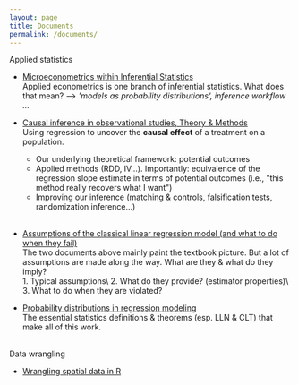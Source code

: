 ```yaml
---
layout: page
title: Documents
permalink: /documents/
---
```



Applied statistics

  - [Microeconometrics within Inferential Statistics](../data/microeconometrics.pdf)  
Applied econometrics is one branch of inferential statistics. What does that mean? --> *'models as probability distributions', inference workflow ...*
      
      
  - [Causal inference in observational studies, Theory & Methods](../data/causal_inference.pdf)  
Using regression to uncover the **causal effect** of a treatment on a population.
      * Our underlying theoretical framework: potential outcomes
      * Applied methods (RDD, IV...). Importantly: equivalence of the regression slope estimate in terms of potential outcomes (i.e., "this method really recovers what I want")
      * Improving our inference (matching & controls, falsification tests, randomization inference...)  <br/><br/>

      
  - [Assumptions of the classical linear regression model (and what to do when they fail)](../data/CLRM&estimators.pdf)  
The two documents above mainly paint the textbook picture. But a lot of assumptions are made along the way. What are they & what do they imply?  
      	1. Typical assumptions\\
      	2. What do they provide? (estimator properties)\\
      	3. What to do when they are violated?

      
  - [Probability distributions in regression modeling](../data/proba_theory.pdf)  
The essential statistics definitions & theorems (esp. LLN & CLT) that make all of this work.<br/><br/>

Data wrangling

  - [Wrangling spatial data in R](../data/spatialData_R.pdf)

